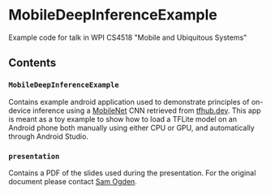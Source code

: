 # MobileDeepInferenceExample
Example code for talk in WPI CS4518 "Mobile and Ubiquitous Systems"

## Contents

### `MobileDeepInferenceExample`

Contains example android application used to demonstrate principles of on-device inference using a [MobileNet](https://arxiv.org/abs/1704.04861) CNN retrieved from [tfhub.dev](https://tfhub.dev/).
This app is meant as a toy example to show how to load a TFLite model on an Android phone both manually using either CPU or GPU, and automatically through Android Studio.

### `presentation`

Contains a PDF of the slides used during the presentation.  For the original document please contact [Sam Ogden](https://www.samogden.net/).

